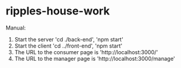 # ripples-house-work

Manual:

1. Start the server 'cd ./back-end', 'npm start'
2. Start the client 'cd ../front-end', 'npm start'
3. The URL to the consumer page is 'http://localhost:3000/'
3. The URL to the manager page is 'http://localhost:3000/manage'